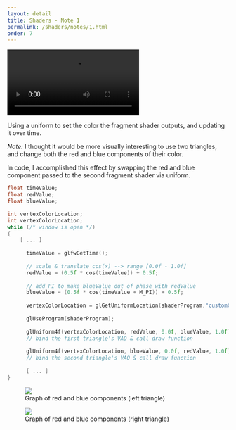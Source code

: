 ```yaml
---
layout: detail
title: Shaders - Note 1
permalink: /shaders/notes/1.html
order: 7
---
```


<video controls autoplay src="{{ site.baseurl }}/assets/shaders/notes/1/3.mp4"></video>

Using a uniform to set the color the fragment shader outputs, and updating it over time. 

*Note:* I thought it would be more visually interesting to use two triangles, and change both the red and blue components of their color. 

In code, I accomplished this effect by swapping the red and blue component passed to the second fragment shader via uniform. 


```c++
float timeValue; 
float redValue; 
float blueValue; 

int vertexColorLocation; 
int vertexColorLocation; 
while (/* window is open */) 
{ 
    [ ... ] 
      
      timeValue = glfwGetTime(); 
      
      // scale & translate cos(x) --> range [0.0f - 1.0f] 
      redValue = (0.5f * cos(timeValue)) + 0.5f; 
      
      // add PI to make blueValue out of phase with redValue 
      blueValue = (0.5f * cos(timeValue + M_PI)) + 0.5f; 
      
      vertexColorLocation = glGetUniformLocation(shaderProgram,"customColor"); 
      
      glUseProgram(shaderProgram); 
      
      glUniform4f(vertexColorLocation, redValue, 0.0f, blueValue, 1.0f); 
      // bind the first triangle's VAO & call draw function 
      
      glUniform4f(vertexColorLocation, blueValue, 0.0f, redValue, 1.0f); 
      // bind the second triangle's VAO & call draw function 
      
      [ ... ] 
}
```


<figure>
    <img src="{{ site.baseurl }}/assets/shaders/notes/1/1.png">
    <figcaption>
        Graph of red and blue components (left triangle)
    </figcaption>
</figure>

<figure>
    <img src="{{ site.baseurl }}/assets/shaders/notes/1/2.png">
    <figcaption>
        Graph of red and blue components (right triangle)
    </figcaption>
</figure>
    